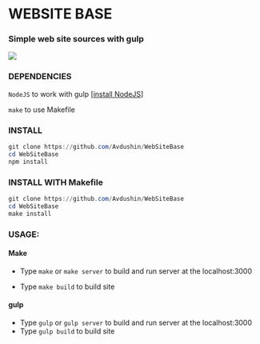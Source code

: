 # WEBSITE BASE

### Simple web site sources with gulp

<a href="https://avdushin.github.io/WebSiteBase/" target="_blank">
    <img src="https://cdn.discordapp.com/attachments/650681889308278785/1018540399029133402/demo.png">
</a>

### DEPENDENCIES

`NodeJS` to work with gulp [[install NodeJS](https://nodejs.org/en/)]

`make` to use Makefile


### INSTALL

```powershell
git clone https://github.com/Avdushin/WebSiteBase
cd WebSiteBase
npm install
```

### INSTALL WITH Makefile

```powershell
git clone https://github.com/Avdushin/WebSiteBase
cd WebSiteBase
make install
```

### USAGE:

#### Make

* Type `make` or `make server` to build and run server at the localhost:3000

* Type `make build` to build site

#### gulp

* Type `gulp` or `gulp server` to build and run server at the localhost:3000
* Type `gulp build` to build site


